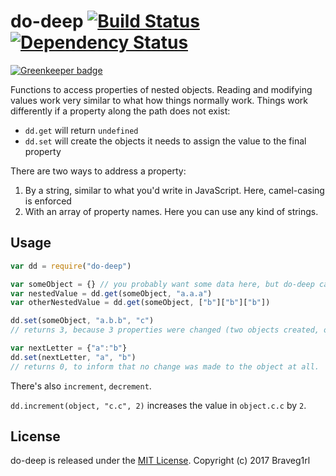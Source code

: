 # do-deep [![Build Status](https://travis-ci.org/braveg1rl/do-deep.png?branch=master)](https://travis-ci.org/braveg1rl/do-deep) [![Dependency Status](https://david-dm.org/braveg1rl/do-deep.png)](https://david-dm.org/braveg1rl/do-deep)

[![Greenkeeper badge](https://badges.greenkeeper.io/braveg1rl/do-deep.svg)](https://greenkeeper.io/)

Functions to access properties of nested objects.
Reading and modifying values work very similar to what how things normally work.
Things work differently if a property along the path does not exist:
- `dd.get` will return `undefined`
- `dd.set` will create the objects it needs to assign the value to the final property

There are two ways to address a property:

1. By a string, similar to what you'd write in JavaScript. Here, camel-casing is enforced
2. With an array of property names. Here you can use any kind of strings.

## Usage

```javascript
var dd = require("do-deep")

var someObject = {} // you probably want some data here, but do-deep can live without
var nestedValue = dd.get(someObject, "a.a.a")
var otherNestedValue = dd.get(someObject, ["b"]["b"]["b"])

dd.set(someObject, "a.b.b", "c")
// returns 3, because 3 properties were changed (two objects created, one string assigned)

var nextLetter = {"a":"b"}
dd.set(nextLetter, "a", "b")
// returns 0, to inform that no change was made to the object at all.

```

There's also `increment`, `decrement`.

`dd.increment(object, "c.c", 2)` increases the value in `object.c.c` by `2`.

## License

do-deep is released under the [MIT License](http://opensource.org/licenses/MIT).
Copyright (c) 2017 Braveg1rl
